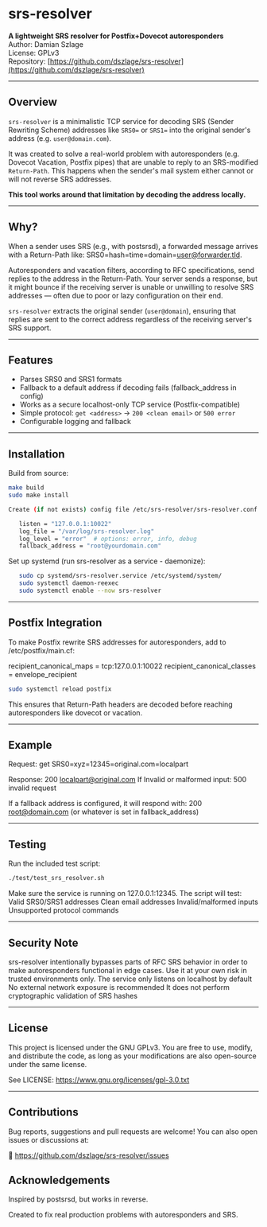 # srs-resolver

**A lightweight SRS resolver for Postfix+Dovecot autoresponders**  
Author: Damian Szlage  
License: GPLv3  
Repository: [https://github.com/dszlage/srs-resolver](https://github.com/dszlage/srs-resolver)

---

## Overview

`srs-resolver` is a minimalistic TCP service for decoding SRS (Sender Rewriting Scheme) addresses like `SRS0=` or `SRS1=` into the original sender's address (e.g. `user@domain.com`).

It was created to solve a real-world problem with autoresponders (e.g. Dovecot Vacation, Postfix pipes) that are unable to reply to an SRS-modified `Return-Path`. This happens when the sender's mail system either cannot or will not reverse SRS addresses.

**This tool works around that limitation by decoding the address locally.**

---

## Why?

When a sender uses SRS (e.g., with postsrsd), a forwarded message arrives with a Return-Path like:
SRS0=hash=time=domain=user@forwarder.tld.

Autoresponders and vacation filters, according to RFC specifications, send replies to the address in the Return-Path. Your server sends a response, but it might bounce if the receiving server is unable or unwilling to resolve SRS addresses — often due to poor or lazy configuration on their end.

`srs-resolver` extracts the original sender (`user@domain`), ensuring that replies are sent to the correct address regardless of the receiving server's SRS support.

---

## Features

- Parses SRS0 and SRS1 formats
- Fallback to a default address if decoding fails (fallback_address in config)
- Works as a secure localhost-only TCP service (Postfix-compatible)
- Simple protocol: `get <address>` → `200 <clean email>` or `500 error`
- Configurable logging and fallback

---

## Installation

Build from source:

```bash
make build
sudo make install

Create (if not exists) config file /etc/srs-resolver/srs-resolver.conf:

   listen = "127.0.0.1:10022"
   log_file = "/var/log/srs-resolver.log"
   log_level = "error"  # options: error, info, debug
   fallback_address = "root@yourdomain.com"

```
Set up systemd (run srs-resolver as a service - daemonize):

```bash
   sudo cp systemd/srs-resolver.service /etc/systemd/system/
   sudo systemctl daemon-reexec
   sudo systemctl enable --now srs-resolver
```

---

## Postfix Integration

To make Postfix rewrite SRS addresses for autoresponders, add to /etc/postfix/main.cf:

   recipient_canonical_maps = tcp:127.0.0.1:10022
   recipient_canonical_classes = envelope_recipient

```bash
sudo systemctl reload postfix
```
This ensures that Return-Path headers are decoded before reaching autoresponders like dovecot or vacation.

---

## Example

Request:
get SRS0=xyz=12345=original.com=localpart

Response:
200 localpart@original.com
If Invalid or malformed input:
500 invalid request

If a fallback address is configured, it will respond with:
200 root@domain.com
(or whatever is set in fallback_address)

---

## Testing

Run the included test script:
```bash
./test/test_srs_resolver.sh
```
Make sure the service is running on 127.0.0.1:12345. The script will test:
Valid SRS0/SRS1 addresses
Clean email addresses
Invalid/malformed inputs
Unsupported protocol commands

---

## Security Note

srs-resolver intentionally bypasses parts of RFC SRS behavior in order to make autoresponders functional in edge cases. Use it at your own risk in trusted environments only.
The service only listens on localhost by default
No external network exposure is recommended
It does not perform cryptographic validation of SRS hashes

---

## License

This project is licensed under the GNU GPLv3.
You are free to use, modify, and distribute the code, as long as your modifications are also open-source under the same license.

See LICENSE: https://www.gnu.org/licenses/gpl-3.0.txt

---

## Contributions

Bug reports, suggestions and pull requests are welcome!
You can also open issues or discussions at:

🔗 https://github.com/dszlage/srs-resolver/issues

## Acknowledgements

Inspired by postsrsd, but works in reverse.

Created to fix real production problems with autoresponders and SRS.